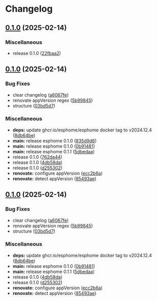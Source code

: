 # Changelog

## [0.1.0](https://github.com/JeffResc/charts/compare/esphome-v0.1.0...esphome-v0.1.0) (2025-02-14)


### Miscellaneous

* release 0.1.0 ([22fbaa2](https://github.com/JeffResc/charts/commit/22fbaa2fd8b8770ca1a021f0f9f2c58e9d4bc012))

## [0.1.0](https://github.com/JeffResc/charts/compare/esphome-v0.1.0...esphome-v0.1.0) (2025-02-14)


### Bug Fixes

* clear changelog ([a6067fe](https://github.com/JeffResc/charts/commit/a6067fec32e3b8caca4a80c5c8a0e180d26d4a8a))
* renovate appVersion regex ([5b99845](https://github.com/JeffResc/charts/commit/5b99845316a1da796a09b17161402a1a4e67495c))
* structure ([03bd5d7](https://github.com/JeffResc/charts/commit/03bd5d7e2e3a3c2d6ff00fd538830a136cef88ce))


### Miscellaneous

* **deps:** update ghcr.io/esphome/esphome docker tag to v2024.12.4 ([8db64be](https://github.com/JeffResc/charts/commit/8db64be18b4e436bd89b2f46440340c198d989dd))
* **main:** release esphome 0.1.0 ([835d9d6](https://github.com/JeffResc/charts/commit/835d9d66c6f3ccd0b848e42bda41a1e61792d2b1))
* **main:** release esphome 0.1.0 ([0b91481](https://github.com/JeffResc/charts/commit/0b91481ad27d888b20922487da9d18940bcdd6f9))
* **main:** release esphome 0.1.1 ([5dbedaa](https://github.com/JeffResc/charts/commit/5dbedaaeb9c008522e254fb6606b91c6df326c1d))
* release 0.1.0 ([762da44](https://github.com/JeffResc/charts/commit/762da44d0c15823893f1bc8ac8de56a3f7ee69c7))
* release 0.1.0 ([4db58da](https://github.com/JeffResc/charts/commit/4db58da5d13f007e05157800708aba07445c394d))
* release 0.1.0 ([d255302](https://github.com/JeffResc/charts/commit/d25530297f86d4c94d5d2eabc44ff0f227ff65b3))
* **renovate:** configure appVersion ([ecc2b6a](https://github.com/JeffResc/charts/commit/ecc2b6a97b7e3e72646c3f48db5dc0a94dcf54d6))
* **renovate:** detect appVersion ([85493ae](https://github.com/JeffResc/charts/commit/85493ae015393bc5ac742aad65e41013ed3ff47f))

## [0.1.0](https://github.com/JeffResc/charts/compare/esphome-v0.1.1...esphome-v0.1.0) (2025-02-14)


### Bug Fixes

* clear changelog ([a6067fe](https://github.com/JeffResc/charts/commit/a6067fec32e3b8caca4a80c5c8a0e180d26d4a8a))
* renovate appVersion regex ([5b99845](https://github.com/JeffResc/charts/commit/5b99845316a1da796a09b17161402a1a4e67495c))
* structure ([03bd5d7](https://github.com/JeffResc/charts/commit/03bd5d7e2e3a3c2d6ff00fd538830a136cef88ce))


### Miscellaneous

* **deps:** update ghcr.io/esphome/esphome docker tag to v2024.12.4 ([8db64be](https://github.com/JeffResc/charts/commit/8db64be18b4e436bd89b2f46440340c198d989dd))
* **main:** release esphome 0.1.0 ([0b91481](https://github.com/JeffResc/charts/commit/0b91481ad27d888b20922487da9d18940bcdd6f9))
* **main:** release esphome 0.1.1 ([5dbedaa](https://github.com/JeffResc/charts/commit/5dbedaaeb9c008522e254fb6606b91c6df326c1d))
* release 0.1.0 ([4db58da](https://github.com/JeffResc/charts/commit/4db58da5d13f007e05157800708aba07445c394d))
* release 0.1.0 ([d255302](https://github.com/JeffResc/charts/commit/d25530297f86d4c94d5d2eabc44ff0f227ff65b3))
* **renovate:** configure appVersion ([ecc2b6a](https://github.com/JeffResc/charts/commit/ecc2b6a97b7e3e72646c3f48db5dc0a94dcf54d6))
* **renovate:** detect appVersion ([85493ae](https://github.com/JeffResc/charts/commit/85493ae015393bc5ac742aad65e41013ed3ff47f))
